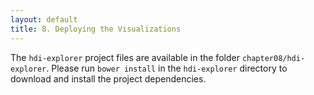 ```yaml
---
layout: default
title: 8. Deploying the Visualizations
---
```


The `hdi-explorer` project files are available in the folder `chapter08/hdi-explorer`. Please run `bower install` in the `hdi-explorer` directory to download and install the project dependencies.

